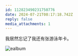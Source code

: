 ```yaml
---
id: 112823490231750776
date: 2024-07-21T08:17:18.742Z
reply: false
media_attachments: 1
---
```


我居然忘记了我还有张游泳年卡。

![ealbum](https://files.e5n.cc/media_attachments/files/112/823/488/975/366/175/original/36fbeeb2c81cda01.jpg)
